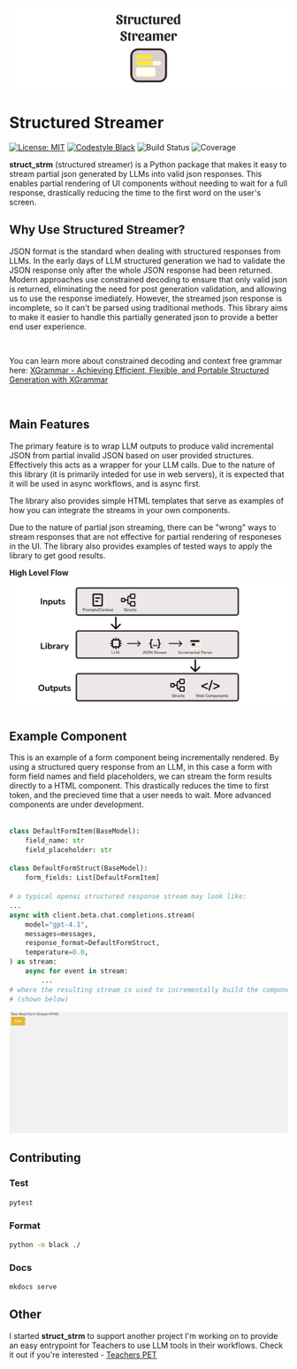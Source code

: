 ![structured_streamer_logo](docs/img/logo_bg_wide.png)

# Structured Streamer
[![License: MIT](https://img.shields.io/badge/License-MIT-yellow.svg)](https://github.com/PrestonBlackburn/structured_streamer/blob/main/LICENSE)
[![Codestyle Black](https://img.shields.io/badge/code%20style-black-000000.svg)](https://github.com/psf/black)
![Build Status](https://github.com/PrestonBlackburn/structured_streamer/actions/workflows/build_and_publish.yaml/badge.svg?branch=main)
![Coverage](https://PrestonBlackburn.github.io/structured_streamer/assets/coverage.svg)

**struct_strm** (structured streamer) is a Python package that makes it easy to stream partial json generated by LLMs into valid json responses. This enables partial rendering of UI components without needing to wait for a full response, drastically reducing the time to the first word on the user's screen.

## Why Use Structured Streamer?

JSON format is the standard when dealing with structured responses from LLMs. In the early days of LLM structured generation we had to validate the JSON response only after the whole JSON response had been returned. Modern approaches use constrained decoding to ensure that only valid json is returned, eliminating the need for post generation validation, and allowing us to use the response imediately. However, the streamed json response is incomplete, so it can't be parsed using traditional methods. This library aims to make it easier to handle this partially generated json to provide a better end user experience.   

<br/>

You can learn more about constrained decoding and context free grammar here: [XGrammar - Achieving Efficient, Flexible, and Portable Structured Generation with XGrammar](https://blog.mlc.ai/2024/11/22/achieving-efficient-flexible-portable-structured-generation-with-xgrammar)   

<br/>



## Main Features

The primary feature is to wrap LLM outputs to produce valid incremental JSON from partial invalid JSON based on user provided structures. Effectively this acts as a wrapper for your LLM calls. Due to the nature of this library (it is primarily inteded for use in web servers), it is expected that it will be used in async workflows, and is async first.   

The library also provides simple HTML templates that serve as examples of how you can integrate the streams in your own components.  

Due to the nature of partial json streaming, there can be "wrong" ways to stream responses that are not effective for partial rendering of responeses in the UI. The library also provides examples of tested ways to apply the library to get good results.   

**High Level Flow**  
![High level flow](docs/img/high_level_flow.png)



## Example Component
This is an example of a form component being incrementally rendered. By using a structured query response from an LLM, in this case a form with form field names and field placeholders, we can stream the form results directly to a HTML component. This drastically reduces the time to first token, and the precieved time that a user needs to wait. More advanced components are under development. 

```python

class DefaultFormItem(BaseModel):
    field_name: str
    field_placeholder: str

class DefaultFormStruct(BaseModel):
    form_fields: List[DefaultFormItem]

# a typical openai structured response stream may look like: 
...
async with client.beta.chat.completions.stream(
    model="gpt-4.1",
    messages=messages,
    response_format=DefaultFormStruct,
    temperature=0.0,
) as stream:
    async for event in stream:
        ...
# where the resulting stream is used to incrementally build the component
# (shown below)
```

![Example Form Streaming](docs/img/form_struct_strm.gif)

## Contributing

### Test
```bash
pytest
```

### Format
```bash
python -m black ./
```

### Docs
```bash
mkdocs serve
```

## Other

I started **struct_strm** to support another project I'm working on to provide an easy entrypoint for Teachers to use LLM tools in their workflows. Check it out if you're interested - [Teachers PET](https://www.teacherspet.tech/)